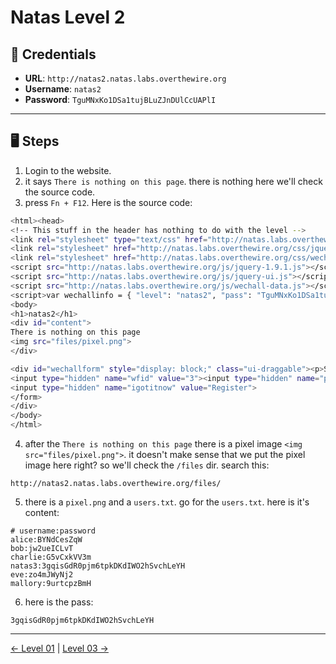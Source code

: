 # Natas Level 2

## 🧪 Credentials

- **URL**: `http://natas2.natas.labs.overthewire.org`
- **Username**: `natas2`
- **Password**: `TguMNxKo1DSa1tujBLuZJnDUlCcUAPlI`

---

## 🖥️ Steps

1. Login to the website.
2. it says `There is nothing on this page`. there is nothing here we'll check the source code.
3. press `Fn + F12`. Here is the source code:
```bash
<html><head>
<!-- This stuff in the header has nothing to do with the level -->
<link rel="stylesheet" type="text/css" href="http://natas.labs.overthewire.org/css/level.css">
<link rel="stylesheet" href="http://natas.labs.overthewire.org/css/jquery-ui.css">
<link rel="stylesheet" href="http://natas.labs.overthewire.org/css/wechall.css">
<script src="http://natas.labs.overthewire.org/js/jquery-1.9.1.js"></script>
<script src="http://natas.labs.overthewire.org/js/jquery-ui.js"></script>
<script src="http://natas.labs.overthewire.org/js/wechall-data.js"></script><script src="http://natas.labs.overthewire.org/js/wechall.js"></script>
<script>var wechallinfo = { "level": "natas2", "pass": "TguMNxKo1DSa1tujBLuZJnDUlCcUAPlI" };</script></head>
<body>
<h1>natas2</h1>
<div id="content">
There is nothing on this page
<img src="files/pixel.png">
</div>

<div id="wechallform" style="display: block;" class="ui-draggable"><p>Submit token</p><form id="realwechallform" action="https://www.wechall.net/10-levels-on-Natas.html" enctype="application/x-www-form-urlencoded" method="post">
<input type="hidden" name="wfid" value="3"><input type="hidden" name="password_solution" value="TguMNxKo1DSa1tujBLuZJnDUlCcUAPlI">
<input type="hidden" name="igotitnow" value="Register">
</form>
</div>
</body>
</html>
```
4. after the `There is nothing on this page` there is a pixel image `<img src="files/pixel.png">`. it doesn't make sense that we put the pixel image here right? so we'll check the `/files` dir. search this:
```
http://natas2.natas.labs.overthewire.org/files/
```
5. there is a `pixel.png` and a `users.txt`. go for the `users.txt`. here is it's content:
```
# username:password
alice:BYNdCesZqW
bob:jw2ueICLvT
charlie:G5vCxkVV3m
natas3:3gqisGdR0pjm6tpkDKdIWO2hSvchLeYH
eve:zo4mJWyNj2
mallory:9urtcpzBmH
```
6. here is the pass:
```
3gqisGdR0pjm6tpkDKdIWO2hSvchLeYH
```
---
[← Level 01](./level01.md) | [Level 03 →](./level03.md)

